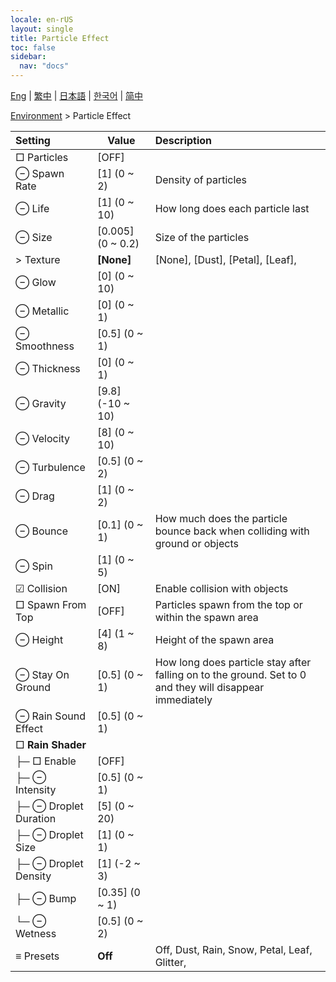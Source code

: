 ```yaml
---
locale: en-rUS
layout: single
title: Particle Effect
toc: false
sidebar:
  nav: "docs"
---
```

[Eng](/dancexr/menu/2025.4/scene/particles) | [繁中](/tw/dancexr/menu/2025.4/scene/particles) | [日本語](/jp/dancexr/menu/2025.4/scene/particles) | [한국어](/kr/dancexr/menu/2025.4/scene/particles) | [简中](/zh/dancexr/menu/2025.4/scene/particles)

[Environment](../menu#Environment) > Particle Effect



| Setting | Value | Description |
| :--- | --- | :--- |
|  □ Particles| [OFF] | 
|  ⊖ Spawn Rate| [1] (0 ~ 2) | Density of particles
|  ⊖ Life| [1] (0 ~ 10) | How long does each particle last
|  ⊖ Size| [0.005] (0 ~ 0.2) | Size of the particles
|  > Texture| **[None]** | [None], [Dust], [Petal], [Leaf],  |
|  ⊖ Glow| [0] (0 ~ 10) | 
|  ⊖ Metallic| [0] (0 ~ 1) | 
|  ⊖ Smoothness| [0.5] (0 ~ 1) | 
|  ⊖ Thickness| [0] (0 ~ 1) | 
|  ⊖ Gravity| [9.8] (-10 ~ 10) | 
|  ⊖ Velocity| [8] (0 ~ 10) | 
|  ⊖ Turbulence| [0.5] (0 ~ 2) | 
|  ⊖ Drag| [1] (0 ~ 2) | 
|  ⊖ Bounce| [0.1] (0 ~ 1) | How much does the particle bounce back when colliding with ground or objects
|  ⊖ Spin| [1] (0 ~ 5) | 
|  ☑ Collision| [ON] | Enable collision with objects
|  □ Spawn From Top| [OFF] | Particles spawn from the top or within the spawn area
|  ⊖ Height| [4] (1 ~ 8) | Height of the spawn area
|  ⊖ Stay On Ground| [0.5] (0 ~ 1) | How long does particle stay after falling on to the ground. Set to 0 and they will disappear immediately
|  ⊖ Rain Sound Effect| [0.5] (0 ~ 1) | 
|  □ <b>Rain Shader</b>| | 
| ├─ □ Enable| [OFF] | 
| ├─ ⊖ Intensity| [0.5] (0 ~ 1) | 
| ├─ ⊖ Droplet Duration| [5] (0 ~ 20) | 
| ├─ ⊖ Droplet Size| [1] (0 ~ 1) | 
| ├─ ⊖ Droplet Density| [1] (-2 ~ 3) | 
| ├─ ⊖ Bump| [0.35] (0 ~ 1) | 
| └─ ⊖ Wetness| [0.5] (0 ~ 2) | 
|  ≡ Presets| **Off** | Off, Dust, Rain, Snow, Petal, Leaf, Glitter,  |
